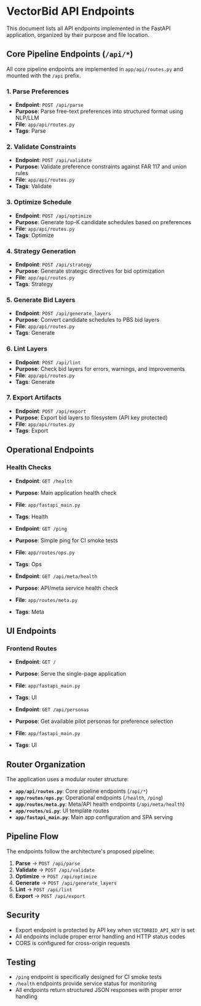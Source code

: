 # VectorBid API Endpoints

This document lists all API endpoints implemented in the FastAPI application, organized by their purpose and file location.

## Core Pipeline Endpoints (`/api/*`)

All core pipeline endpoints are implemented in `app/api/routes.py` and mounted with the `/api` prefix.

### 1. Parse Preferences
- **Endpoint**: `POST /api/parse`
- **Purpose**: Parse free-text preferences into structured format using NLP/LLM
- **File**: `app/api/routes.py`
- **Tags**: Parse

### 2. Validate Constraints
- **Endpoint**: `POST /api/validate`
- **Purpose**: Validate preference constraints against FAR 117 and union rules
- **File**: `app/api/routes.py`
- **Tags**: Validate

### 3. Optimize Schedule
- **Endpoint**: `POST /api/optimize`
- **Purpose**: Generate top-K candidate schedules based on preferences
- **File**: `app/api/routes.py`
- **Tags**: Optimize

### 4. Strategy Generation
- **Endpoint**: `POST /api/strategy`
- **Purpose**: Generate strategic directives for bid optimization
- **File**: `app/api/routes.py`
- **Tags**: Strategy

### 5. Generate Bid Layers
- **Endpoint**: `POST /api/generate_layers`
- **Purpose**: Convert candidate schedules to PBS bid layers
- **File**: `app/api/routes.py`
- **Tags**: Generate

### 6. Lint Layers
- **Endpoint**: `POST /api/lint`
- **Purpose**: Check bid layers for errors, warnings, and improvements
- **File**: `app/api/routes.py`
- **Tags**: Generate

### 7. Export Artifacts
- **Endpoint**: `POST /api/export`
- **Purpose**: Export bid layers to filesystem (API key protected)
- **File**: `app/api/routes.py`
- **Tags**: Export

## Operational Endpoints

### Health Checks
- **Endpoint**: `GET /health`
- **Purpose**: Main application health check
- **File**: `app/fastapi_main.py`
- **Tags**: Health

- **Endpoint**: `GET /ping`
- **Purpose**: Simple ping for CI smoke tests
- **File**: `app/routes/ops.py`
- **Tags**: Ops

- **Endpoint**: `GET /api/meta/health`
- **Purpose**: API/meta service health check
- **File**: `app/routes/meta.py`
- **Tags**: Meta

## UI Endpoints

### Frontend Routes
- **Endpoint**: `GET /`
- **Purpose**: Serve the single-page application
- **File**: `app/fastapi_main.py`
- **Tags**: UI

- **Endpoint**: `GET /api/personas`
- **Purpose**: Get available pilot personas for preference selection
- **File**: `app/fastapi_main.py`
- **Tags**: UI

## Router Organization

The application uses a modular router structure:

- **`app/api/routes.py`**: Core pipeline endpoints (`/api/*`)
- **`app/routes/ops.py`**: Operational endpoints (`/health`, `/ping`)
- **`app/routes/meta.py`**: Meta/API health endpoints (`/api/meta/health`)
- **`app/routes/ui.py`**: UI template routes
- **`app/fastapi_main.py`**: Main app configuration and SPA serving

## Pipeline Flow

The endpoints follow the architecture's proposed pipeline:

1. **Parse** → `POST /api/parse`
2. **Validate** → `POST /api/validate`
3. **Optimize** → `POST /api/optimize`
4. **Generate** → `POST /api/generate_layers`
5. **Lint** → `POST /api/lint`
6. **Export** → `POST /api/export`

## Security

- Export endpoint is protected by API key when `VECTORBID_API_KEY` is set
- All endpoints include proper error handling and HTTP status codes
- CORS is configured for cross-origin requests

## Testing

- `/ping` endpoint is specifically designed for CI smoke tests
- `/health` endpoints provide service status for monitoring
- All endpoints return structured JSON responses with proper error handling
